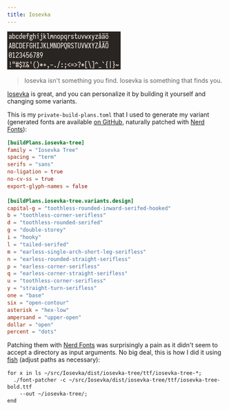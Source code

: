 ```yaml
---
title: Iosevka
---
```


![](/images/uses/typeface.png)

> Iosevka isn't something you find. Iosevka is something that finds you.

[Iosevka][] is great, and you can personalize it by building it yourself and changing some variants.

This is my `private-build-plans.toml` that I used to generate my variant (generated fonts are available [on GitHub][patched], naturally patched with [Nerd Fonts][]):

```toml
[buildPlans.iosevka-tree]
family = "Iosevka Tree"
spacing = "term"
serifs = "sans"
no-ligation = true
no-cv-ss = true
export-glyph-names = false

[buildPlans.iosevka-tree.variants.design]
capital-g = "toothless-rounded-inward-serifed-hooked"
b = "toothless-corner-serifless"
d = "toothless-rounded-serifed"
g = "double-storey"
i = "hooky"
l = "tailed-serifed"
m = "earless-single-arch-short-leg-serifless"
n = "earless-rounded-straight-serifless"
p = "earless-corner-serifless"
q = "earless-corner-straight-serifless"
u = "toothless-corner-serifless"
y = "straight-turn-serifless"
one = "base"
six = "open-contour"
asterisk = "hex-low"
ampersand = "upper-open"
dollar = "open"
percent = "dots"
```

Patching them with [Nerd Fonts][] was surprisingly a pain as it didn't seem to accept a directory as input arguments.
No big deal, this is how I did it using [fish][] (adjust paths as necessary):

```fish
for x in ls ~/src/Iosevka/dist/iosevka-tree/ttf/iosevka-tree-*;
  ./font-patcher -c ~/src/Iosevka/dist/iosevka-tree/ttf/iosevka-tree-bold.ttf
    --out ~/iosevka-tree/;
end
```

[Iosevka]: https://github.com/be5invis/Iosevka
[Nerd Fonts]: https://www.nerdfonts.com/
[patched]: https://github.com/treeman/dotfiles/tree/master/.fonts/iosevka-tree
[fish]: https://fishshell.com/
